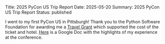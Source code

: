 Title: 2025 PyCon US Trip Report
Date: 2025-05-20
Summary: 2025 PyCon US Trip Report
Status: published

I went to my first PyCon US in Pittsburgh\! Thank you to the Python Software Foundation for awarding me a [Travel Grant](https://pycon.blogspot.com/2025/03/travelgrants2025.html) which supported the cost of the ticket and hotel. [Here](https://docs.google.com/document/d/1tSRzwArLtFoY8o6DQNsVP5ZQrFQcU0mFMDkYPjORMQs/edit?usp=sharing) is a Google Doc with the highlights of my experience at the conference.